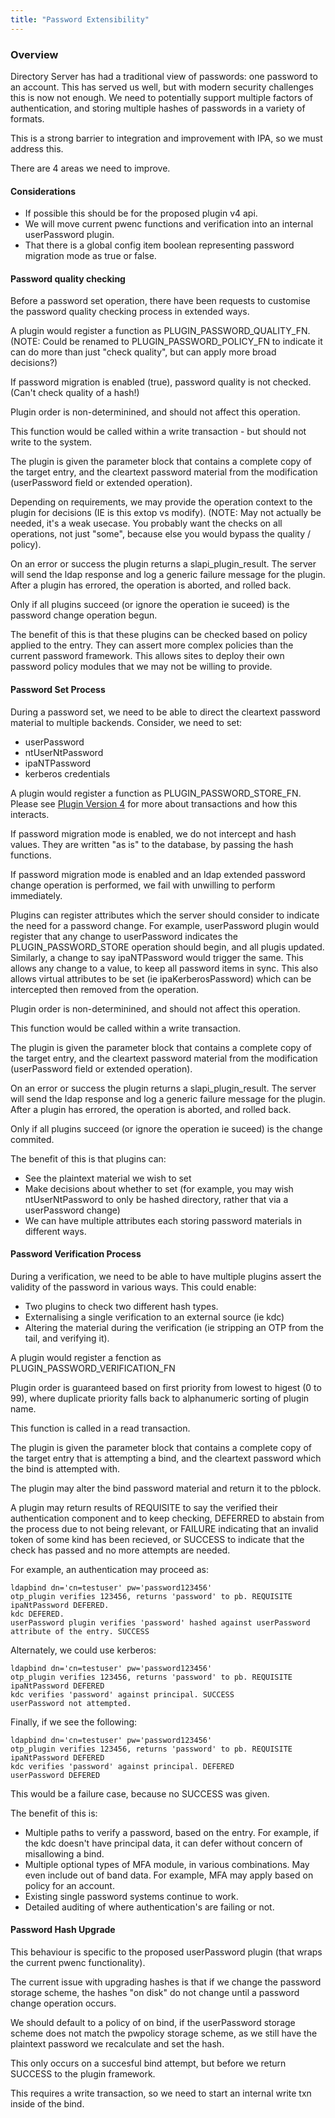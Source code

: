 ```yaml
---
title: "Password Extensibility"
---
```


### Overview

Directory Server has had a traditional view of passwords: one password to an account.
This has served us well, but with modern security challenges this is now not enough.
We need to potentially support multiple factors of authentication, and storing multiple
hashes of passwords in a variety of formats.

This is a strong barrier to integration and improvement with IPA, so we must address this.

There are 4 areas we need to improve.

#### Considerations

* If possible this should be for the proposed plugin v4 api.
* We will move current pwenc functions and verification into an internal userPassword plugin.
* That there is a global config item boolean representing password migration mode as true or false.

#### Password quality checking

Before a password set operation, there have been requests to customise the password quality checking process in extended ways.

A plugin would register a function as PLUGIN_PASSWORD_QUALITY_FN. (NOTE: Could be renamed to PLUGIN_PASSWORD_POLICY_FN to indicate it can do more than just "check quality", but can apply more broad decisions?)

If password migration is enabled (true), password quality is not checked. (Can't check quality of a hash!)

Plugin order is non-determinined, and should not affect this operation.

This function would be called within a write transaction - but should not write to the system.

The plugin is given the parameter block that contains a complete copy of the target entry, and the cleartext password material from the modification (userPassword field or extended operation).

Depending on requirements, we may provide the operation context to the plugin for decisions (IE is this extop vs modify). (NOTE: May not actually be needed, it's a weak usecase. You probably want the checks on all operations, not just "some", because else you would bypass the quality / policy).

On an error or success the plugin returns a slapi_plugin_result. The server will send the ldap response and log a generic failure message for the plugin. After a plugin
has errored, the operation is aborted, and rolled back.

Only if all plugins succeed (or ignore the operation ie suceed) is the password change operation begun.

The benefit of this is that these plugins can be checked based on policy applied to the entry. They can assert more complex policies than the current password
framework. This allows sites to deploy their own password policy modules that we may not be willing to provide.

#### Password Set Process

During a password set, we need to be able to direct the cleartext password material to multiple backends. Consider, we need to set:

* userPassword
* ntUserNtPassword
* ipaNTPassword
* kerberos credentials

A plugin would register a function as PLUGIN_PASSWORD_STORE_FN. Please see [Plugin Version 4](plugin-v4.html) for more about transactions and how this interacts.

If password migration mode is enabled, we do not intercept and hash values. They are written "as is" to the database, by passing the hash functions.

If password migration mode is enabled and an ldap extended password change operation is performed, we fail with unwilling to perform immediately.

Plugins can register attributes which the server should consider to indicate the need for a password change. For example, userPassword plugin would register that any change to
userPassword indicates the PLUGIN_PASSWORD_STORE operation should begin, and all plugis updated. Similarly, a change to say ipaNTPassword would trigger the same. This allows any
change to a value, to keep all password items in sync. This also allows virtual attributes to be set (ie ipaKerberosPassword) which can be intercepted then removed from the
operation.

Plugin order is non-determinined, and should not affect this operation.

This function would be called within a write transaction.

The plugin is given the parameter block that contains a complete copy of the target entry, and the cleartext password material from the modification (userPassword field or extended operation).

On an error or success the plugin returns a slapi_plugin_result. The server will send the ldap response and log a generic failure message for the plugin. After a plugin
has errored, the operation is aborted, and rolled back.

Only if all plugins succeed (or ignore the operation ie suceed) is the change commited.

The benefit of this is that plugins can:

* See the plaintext material we wish to set
* Make decisions about whether to set (for example, you may wish ntUserNtPassword to only be hashed directory, rather that via a userPassword change)
* We can have multiple attributes each storing password materials in different ways.

#### Password Verification Process

During a verification, we need to be able to have multiple plugins assert the validity of the password in various ways. This could enable:

* Two plugins to check two different hash types.
* Externalising a single verification to an external source (ie kdc)
* Altering the material during the verification (ie stripping an OTP from the tail, and verifying it).

A plugin would register a fenction as PLUGIN_PASSWORD_VERIFICATION_FN

Plugin order is guaranteed based on first priority from lowest to higest (0 to 99), where duplicate priority falls back to alphanumeric sorting of plugin name.

This function is called in a read transaction.

The plugin is given the parameter block that contains a complete copy of the target entry that is attempting a bind, and the cleartext password which the bind is attempted with.

The plugin may alter the bind password material and return it to the pblock.

A plugin may return results of REQUISITE to say the verified their authentication component and to keep checking, DEFERRED to abstain from the process due to not being relevant, or FAILURE indicating that an invalid token of some kind has been recieved, or SUCCESS to indicate that the check has passed and no more attempts are needed.

For example, an authentication may proceed as:

    ldapbind dn='cn=testuser' pw='password123456'
    otp_plugin verifies 123456, returns 'password' to pb. REQUISITE
    ipaNtPassword DEFERED.
    kdc DEFERED.
    userPassword plugin verifies 'password' hashed against userPassword attribute of the entry. SUCCESS

Alternately, we could use kerberos:

    ldapbind dn='cn=testuser' pw='password123456'
    otp_plugin verifies 123456, returns 'password' to pb. REQUISITE
    ipaNtPassword DEFERED
    kdc verifies 'password' against principal. SUCCESS
    userPassword not attempted.

Finally, if we see the following:

    ldapbind dn='cn=testuser' pw='password123456'
    otp_plugin verifies 123456, returns 'password' to pb. REQUISITE
    ipaNtPassword DEFERED
    kdc verifies 'password' against principal. DEFERED
    userPassword DEFERED

This would be a failure case, because no SUCCESS was given.



The benefit of this is:

* Multiple paths to verify a password, based on the entry. For example, if the kdc doesn't have principal data, it can defer without concern of misallowing a bind.
* Multiple optional types of MFA module, in various combinations. May even include out of band data. For example, MFA may apply based on policy for an account.
* Existing single password systems continue to work.
* Detailed auditing of where authentication's are failing or not.


#### Password Hash Upgrade

This behaviour is specific to the proposed userPassword plugin (that wraps the current pwenc functionality).

The current issue with upgrading hashes is that if we change the password storage scheme, the hashes "on disk" do not change until a password change operation occurs.

We should default to a policy of on bind, if the userPassword storage scheme does not match the pwpolicy storage scheme, as we still have the plaintext password we recalculate and set the hash.

This only occurs on a succesful bind attempt, but before we return SUCCESS to the plugin framework.

This requires a write transaction, so we need to start an internal write txn inside of the bind.




